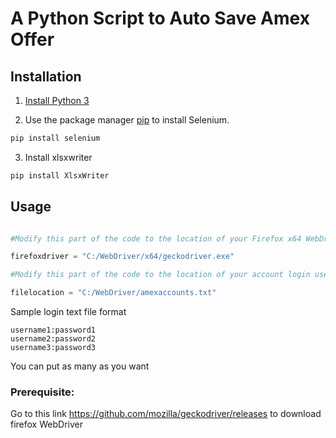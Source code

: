 # A Python Script to Auto Save Amex Offer

## Installation

1. [Install Python 3](https://www.python.org/downloads/)

2. Use the package manager [pip](https://pip.pypa.io/en/stable/) to install Selenium.

  ```bash
  pip install selenium
  ```

3. Install xlsxwriter

  ```bash
  pip install XlsxWriter
  ```

## Usage

```python

#Modify this part of the code to the location of your Firefox x64 WebDriver

firefoxdriver = "C:/WebDriver/x64/geckodriver.exe"

#Modify this part of the code to the location of your account login username:password text file

filelocation = "C:/WebDriver/amexaccounts.txt"

```

Sample login text file format

```
username1:password1
username2:password2
username3:password3
```

You can put as many as you want

<h3>Prerequisite:</h3>




Go to this link https://github.com/mozilla/geckodriver/releases to download firefox WebDriver
